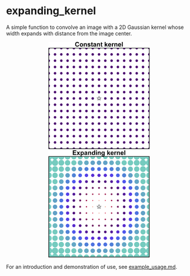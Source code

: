 # expanding_kernel

A simple function to convolve an image with a 2D Gaussian kernel whose width expands with distance from the image center.

<p align='center'>
  <img src="_static/constant_kernel.png" width="275" height="291">
  <img src="_static/expanding_kernel.png" width="275" height="291">
</p>

For an introduction and demonstration of use, see [example_usage.md](https://github.com/jjspeedie/expanding_kernel/blob/main/example_usage.md).
